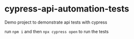 # cypress-api-automation-tests

Demo project to demonstrate api tests with cypress

run `npm i` and then `npx cypress open` to run the tests
